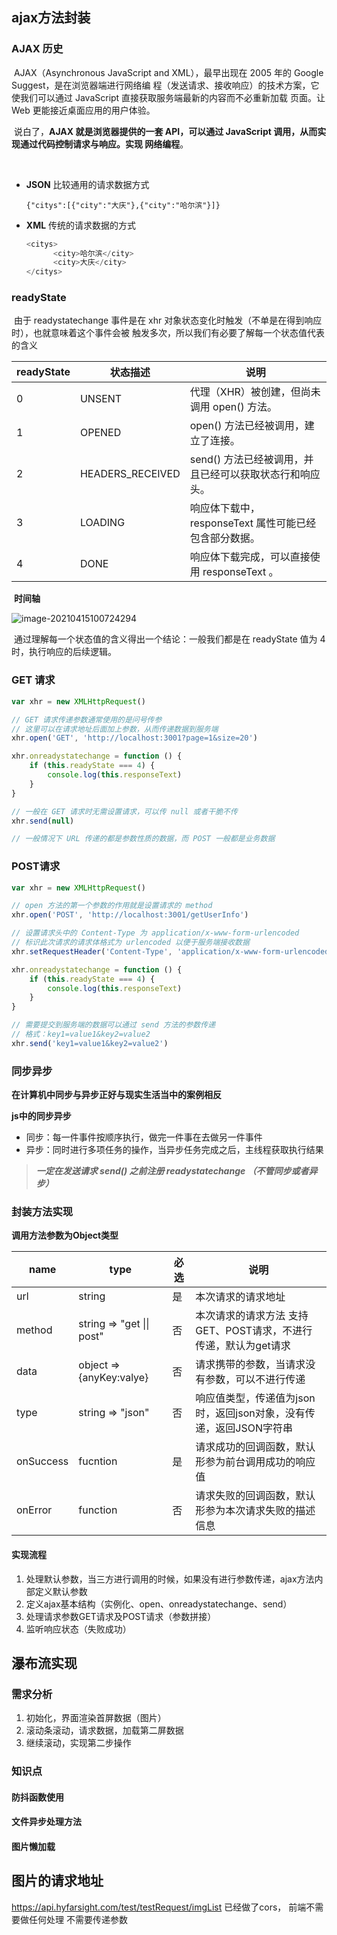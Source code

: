 

## **ajax方法封装** 

### AJAX 历史

​		AJAX（Asynchronous JavaScript and XML），最早出现在 2005 年的 Google Suggest，是在浏览器端进行网络编 程（发送请求、接收响应）的技术方案，它使我们可以通过 JavaScript 直接获取服务端最新的内容而不必重新加载 页面。让 Web 更能接近桌面应用的用户体验。

​		说白了，**AJAX 就是浏览器提供的一套 API，可以通过 JavaScript 调用，从而实现通过代码控制请求与响应。实现 网络编程**。

​	

- **JSON** 比较通用的请求数据方式

  ```
  {"citys":[{"city":"大庆"},{"city":"哈尔滨"}]}
  ```

  

- **XML**   传统的请求数据的方式     

  ```csharp
  <citys>
        <city>哈尔滨</city>
        <city>大庆</city>
  </citys>  
  ```

  



### readyState

​		由于 readystatechange 事件是在 xhr 对象状态变化时触发（不单是在得到响应时），也就意味着这个事件会被 触发多次，所以我们有必要了解每一个状态值代表的含义



| readyState | 状态描述         | 说明                                                    |
| :--------- | ---------------- | ------------------------------------------------------- |
| 0          | UNSENT           | 代理（XHR）被创建，但尚未调用 open() 方法。             |
| 1          | OPENED           | open() 方法已经被调用，建立了连接。                     |
| 2          | HEADERS_RECEIVED | send() 方法已经被调用，并且已经可以获取状态行和响应头。 |
| 3          | LOADING          | 响应体下载中， responseText 属性可能已经包含部分数据。  |
| 4          | DONE             | 响应体下载完成，可以直接使用 responseText 。            |

​	**时间轴**

![image-20210415100724294](https://adminimg.hyfarsight.com/image-20210415100724294.png)

​		通过理解每一个状态值的含义得出一个结论：一般我们都是在 readyState 值为 4 时，执行响应的后续逻辑。



### GET 请求

```js
var xhr = new XMLHttpRequest()

// GET 请求传递参数通常使用的是问号传参
// 这里可以在请求地址后面加上参数，从而传递数据到服务端
xhr.open('GET', 'http://localhost:3001?page=1&size=20')

xhr.onreadystatechange = function () {
	if (this.readyState === 4) {
		console.log(this.responseText)
	}
}

// 一般在 GET 请求时无需设置请求，可以传 null 或者干脆不传
xhr.send(null)

// 一般情况下 URL 传递的都是参数性质的数据，而 POST 一般都是业务数据
```



### POST请求

```jsx
var xhr = new XMLHttpRequest()

// open 方法的第一个参数的作用就是设置请求的 method
xhr.open('POST', 'http://localhost:3001/getUserInfo')

// 设置请求头中的 Content‐Type 为 application/x‐www‐form‐urlencoded
// 标识此次请求的请求体格式为 urlencoded 以便于服务端接收数据
xhr.setRequestHeader('Content‐Type', 'application/x‐www‐form‐urlencoded')

xhr.onreadystatechange = function () {
	if (this.readyState === 4) {
		console.log(this.responseText)
	}
}

// 需要提交到服务端的数据可以通过 send 方法的参数传递
// 格式：key1=value1&key2=value2
xhr.send('key1=value1&key2=value2')

```

### 同步异步

**在计算机中同步与异步正好与现实生活当中的案例相反**



**js中的同步异步**

- 同步：每一件事件按顺序执行，做完一件事在去做另一件事件
- 异步：同时进行多项任务的操作，当异步任务完成之后，主线程获取执行结果



> ***一定在发送请求 send() 之前注册 readystatechange （不管同步或者异步）***



### 封装方法实现

**调用方法参数为Object类型**

| name      | type                        | 必选 | 说明                                                         |
| --------- | --------------------------- | ---- | ------------------------------------------------------------ |
| url       | string                      | 是   | 本次请求的请求地址                                           |
| method    | string  =>  "get \|\| post" | 否   | 本次请求的请求方法  支持GET、POST请求，不进行传递，默认为get请求 |
| data      | object => {anyKey:valye}    | 否   | 请求携带的参数，当请求没有参数，可以不进行传递               |
| type      | string  =>  "json"          | 否   | 响应值类型，传递值为json 时，返回json对象，没有传递，返回JSON字符串 |
| onSuccess | fucntion                    | 是   | 请求成功的回调函数，默认形参为前台调用成功的响应值           |
| onError   | function                    | 否   | 请求失败的回调函数，默认形参为本次请求失败的描述信息         |



#### 实现流程

1. 处理默认参数，当三方进行调用的时候，如果没有进行参数传递，ajax方法内部定义默认参数
2. 定义ajax基本结构（实例化、open、onreadystatechange、send）
3. 处理请求参数GET请求及POST请求（参数拼接）
4. 监听响应状态（失败成功）



## 瀑布流实现



### 需求分析

1. 初始化，界面渲染首屏数据（图片）
2. 滚动条滚动，请求数据，加载第二屏数据
3. 继续滚动，实现第二步操作



### 知识点

#### 防抖函数使用

#### 文件异步处理方法

#### 图片懒加载



## 图片的请求地址

https://api.hyfarsight.com/test/testRequest/imgList    已经做了cors， 前端不需要做任何处理   不需要传递参数













